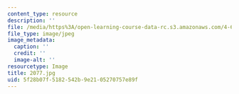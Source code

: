 ```yaml
---
content_type: resource
description: ''
file: /media/https%3A/open-learning-course-data-rc.s3.amazonaws.com/4-614-religious-architecture-and-islamic-cultures-fall-2002/5f28b07f5182542b9e2105270757e89f_2077.jpg
file_type: image/jpeg
image_metadata:
  caption: ''
  credit: ''
  image-alt: ''
resourcetype: Image
title: 2077.jpg
uid: 5f28b07f-5182-542b-9e21-05270757e89f
---
```


